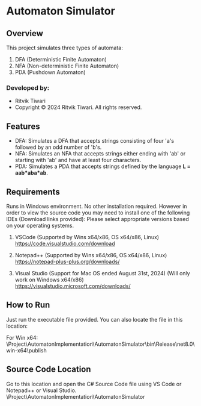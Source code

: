 # Automaton Simulator

## Overview
This project simulates three types of automata:
1. DFA (Deterministic Finite Automaton)
2. NFA (Non-deterministic Finite Automaton)
3. PDA (Pushdown Automaton)

### Developed by:
- Ritvik Tiwari  
- Copyright © 2024 Ritvik Tiwari. All rights reserved.

## Features
- DFA: Simulates a DFA that accepts strings consisting of four 'a's followed by an odd number of 'b's.
- NFA: Simulates an NFA that accepts strings either ending with 'ab' or starting with 'ab' and have at least four characters.
- PDA: Simulates a PDA that accepts strings defined by the language **L = aab\*aba\*ab**.

## Requirements
Runs in Windows environment. No other installation required.
However in order to view the source code you may need to install one of the following IDEs (Download links provided):
Please select appropriate versions based on your operating systems.

1. VSCode (Supported by Wins x64/x86, OS x64/x86, Linux)
https://code.visualstudio.com/download

2. Notepad++ (Supported by Wins x64/x86, OS x64/x86, Linux)
https://notepad-plus-plus.org/downloads/

3. Visual Studio (Support for Mac OS ended August 31st, 2024) (Will only work on Windows x64/x86)
https://visualstudio.microsoft.com/downloads/


## How to Run
Just run the executable file provided. You can also locate the file in this location:

For Win x64:
\Project\AutomatonImplementation\AutomatonSimulator\bin\Release\net8.0\win-x64\publish

## Source Code Location
Go to this location and open the C# Source Code file using VS Code or Notepad++ or Visual Studio.
\Project\AutomatonImplementation\AutomatonSimulator
